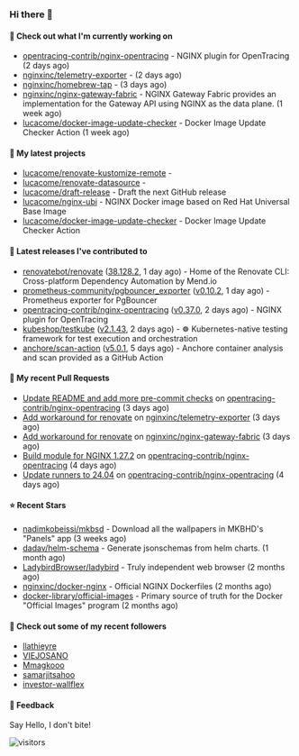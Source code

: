 ### Hi there 👋

#### 👷 Check out what I'm currently working on

- [opentracing-contrib/nginx-opentracing](https://github.com/opentracing-contrib/nginx-opentracing) - NGINX plugin for OpenTracing (2 days ago)
- [nginxinc/telemetry-exporter](https://github.com/nginxinc/telemetry-exporter) -  (2 days ago)
- [nginxinc/homebrew-tap](https://github.com/nginxinc/homebrew-tap) -  (3 days ago)
- [nginxinc/nginx-gateway-fabric](https://github.com/nginxinc/nginx-gateway-fabric) - NGINX Gateway Fabric provides an implementation for the Gateway API using NGINX as the data plane. (1 week ago)
- [lucacome/docker-image-update-checker](https://github.com/lucacome/docker-image-update-checker) - Docker Image Update Checker Action (1 week ago)

#### 🌱 My latest projects

- [lucacome/renovate-kustomize-remote](https://github.com/lucacome/renovate-kustomize-remote) - 
- [lucacome/renovate-datasource](https://github.com/lucacome/renovate-datasource) - 
- [lucacome/draft-release](https://github.com/lucacome/draft-release) - Draft the next GitHub release
- [lucacome/nginx-ubi](https://github.com/lucacome/nginx-ubi) - NGINX Docker image based on Red Hat Universal Base Image
- [lucacome/docker-image-update-checker](https://github.com/lucacome/docker-image-update-checker) - Docker Image Update Checker Action

#### 🔭 Latest releases I've contributed to

- [renovatebot/renovate](https://github.com/renovatebot/renovate) ([38.128.2](https://github.com/renovatebot/renovate/releases/tag/38.128.2), 1 day ago) - Home of the Renovate CLI: Cross-platform Dependency Automation by Mend.io
- [prometheus-community/pgbouncer_exporter](https://github.com/prometheus-community/pgbouncer_exporter) ([v0.10.2](https://github.com/prometheus-community/pgbouncer_exporter/releases/tag/v0.10.2), 1 day ago) - Prometheus exporter for PgBouncer
- [opentracing-contrib/nginx-opentracing](https://github.com/opentracing-contrib/nginx-opentracing) ([v0.37.0](https://github.com/opentracing-contrib/nginx-opentracing/releases/tag/v0.37.0), 2 days ago) - NGINX plugin for OpenTracing
- [kubeshop/testkube](https://github.com/kubeshop/testkube) ([v2.1.43](https://github.com/kubeshop/testkube/releases/tag/v2.1.43), 2 days ago) - ☸️ Kubernetes-native testing framework for test execution and orchestration
- [anchore/scan-action](https://github.com/anchore/scan-action) ([v5.0.1](https://github.com/anchore/scan-action/releases/tag/v5.0.1), 5 days ago) - Anchore container analysis and scan provided as a GitHub Action

#### 🔨 My recent Pull Requests

- [Update README and add more pre-commit checks](https://github.com/opentracing-contrib/nginx-opentracing/pull/694) on [opentracing-contrib/nginx-opentracing](https://github.com/opentracing-contrib/nginx-opentracing) (3 days ago)
- [Add workaround for renovate](https://github.com/nginxinc/telemetry-exporter/pull/266) on [nginxinc/telemetry-exporter](https://github.com/nginxinc/telemetry-exporter) (3 days ago)
- [Add workaround for renovate](https://github.com/nginxinc/nginx-gateway-fabric/pull/2698) on [nginxinc/nginx-gateway-fabric](https://github.com/nginxinc/nginx-gateway-fabric) (3 days ago)
- [Build module for NGINX 1.27.2](https://github.com/opentracing-contrib/nginx-opentracing/pull/692) on [opentracing-contrib/nginx-opentracing](https://github.com/opentracing-contrib/nginx-opentracing) (4 days ago)
- [Update runners to 24.04](https://github.com/opentracing-contrib/nginx-opentracing/pull/691) on [opentracing-contrib/nginx-opentracing](https://github.com/opentracing-contrib/nginx-opentracing) (4 days ago)

#### ⭐ Recent Stars

- [nadimkobeissi/mkbsd](https://github.com/nadimkobeissi/mkbsd) - Download all the wallpapers in MKBHD&#39;s &#34;Panels&#34; app (3 weeks ago)
- [dadav/helm-schema](https://github.com/dadav/helm-schema) - Generate jsonschemas from helm charts. (1 month ago)
- [LadybirdBrowser/ladybird](https://github.com/LadybirdBrowser/ladybird) - Truly independent web browser (2 months ago)
- [nginxinc/docker-nginx](https://github.com/nginxinc/docker-nginx) - Official NGINX Dockerfiles (2 months ago)
- [docker-library/official-images](https://github.com/docker-library/official-images) - Primary source of truth for the Docker &#34;Official Images&#34; program (2 months ago)

#### 👯 Check out some of my recent followers

- [llathieyre](https://github.com/llathieyre)
- [VIEJOSANO](https://github.com/VIEJOSANO)
- [Mmagkooo](https://github.com/Mmagkooo)
- [samarjitsahoo](https://github.com/samarjitsahoo)
- [investor-wallflex](https://github.com/investor-wallflex)

#### 💬 Feedback

Say Hello, I don't bite!

![visitors](https://visitor-badge.laobi.icu/badge?page_id=lucacome.visitor-badge)
#
